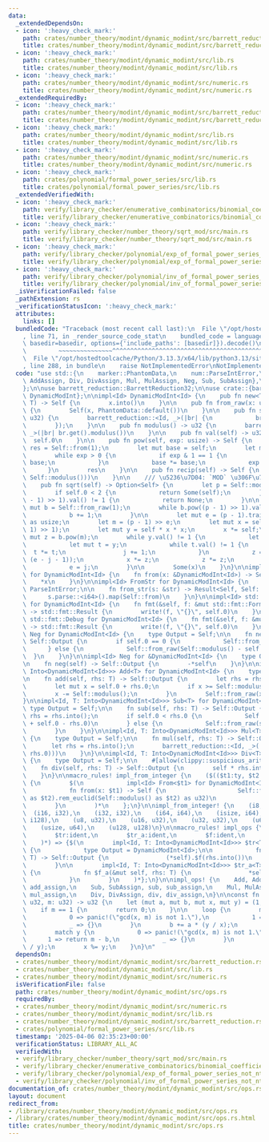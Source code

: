 ```yaml
---
data:
  _extendedDependsOn:
  - icon: ':heavy_check_mark:'
    path: crates/number_theory/modint/dynamic_modint/src/barrett_reduction.rs
    title: crates/number_theory/modint/dynamic_modint/src/barrett_reduction.rs
  - icon: ':heavy_check_mark:'
    path: crates/number_theory/modint/dynamic_modint/src/lib.rs
    title: crates/number_theory/modint/dynamic_modint/src/lib.rs
  - icon: ':heavy_check_mark:'
    path: crates/number_theory/modint/dynamic_modint/src/numeric.rs
    title: crates/number_theory/modint/dynamic_modint/src/numeric.rs
  _extendedRequiredBy:
  - icon: ':heavy_check_mark:'
    path: crates/number_theory/modint/dynamic_modint/src/barrett_reduction.rs
    title: crates/number_theory/modint/dynamic_modint/src/barrett_reduction.rs
  - icon: ':heavy_check_mark:'
    path: crates/number_theory/modint/dynamic_modint/src/lib.rs
    title: crates/number_theory/modint/dynamic_modint/src/lib.rs
  - icon: ':heavy_check_mark:'
    path: crates/number_theory/modint/dynamic_modint/src/numeric.rs
    title: crates/number_theory/modint/dynamic_modint/src/numeric.rs
  - icon: ':heavy_check_mark:'
    path: crates/polynomial/formal_power_series/src/lib.rs
    title: crates/polynomial/formal_power_series/src/lib.rs
  _extendedVerifiedWith:
  - icon: ':heavy_check_mark:'
    path: verify/library_checker/enumerative_combinatorics/binomial_coefficient_prime_mod/src/main.rs
    title: verify/library_checker/enumerative_combinatorics/binomial_coefficient_prime_mod/src/main.rs
  - icon: ':heavy_check_mark:'
    path: verify/library_checker/number_theory/sqrt_mod/src/main.rs
    title: verify/library_checker/number_theory/sqrt_mod/src/main.rs
  - icon: ':heavy_check_mark:'
    path: verify/library_checker/polynomial/exp_of_formal_power_series_not_ntt_friendly/src/main.rs
    title: verify/library_checker/polynomial/exp_of_formal_power_series_not_ntt_friendly/src/main.rs
  - icon: ':heavy_check_mark:'
    path: verify/library_checker/polynomial/inv_of_formal_power_series_not_ntt_friendly/src/main.rs
    title: verify/library_checker/polynomial/inv_of_formal_power_series_not_ntt_friendly/src/main.rs
  _isVerificationFailed: false
  _pathExtension: rs
  _verificationStatusIcon: ':heavy_check_mark:'
  attributes:
    links: []
  bundledCode: "Traceback (most recent call last):\n  File \"/opt/hostedtoolcache/Python/3.13.3/x64/lib/python3.13/site-packages/onlinejudge_verify/documentation/build.py\"\
    , line 71, in _render_source_code_stat\n    bundled_code = language.bundle(stat.path,\
    \ basedir=basedir, options={'include_paths': [basedir]}).decode()\n          \
    \         ~~~~~~~~~~~~~~~^^^^^^^^^^^^^^^^^^^^^^^^^^^^^^^^^^^^^^^^^^^^^^^^^^^^^^^^^^^^^^^^^^\n\
    \  File \"/opt/hostedtoolcache/Python/3.13.3/x64/lib/python3.13/site-packages/onlinejudge_verify/languages/rust.py\"\
    , line 288, in bundle\n    raise NotImplementedError\nNotImplementedError\n"
  code: "use std::{\n    marker::PhantomData,\n    num::ParseIntError,\n    ops::{Add,\
    \ AddAssign, Div, DivAssign, Mul, MulAssign, Neg, Sub, SubAssign},\n    str::FromStr,\n\
    };\n\nuse barrett_reduction::BarrettReduction32;\n\nuse crate::{barrett_reduction::barrett_reduction,\
    \ DynamicModInt};\n\nimpl<Id> DynamicModInt<Id> {\n    pub fn new<T: Into<DynamicModInt<Id>>>(x:\
    \ T) -> Self {\n        x.into()\n    }\n\n    pub fn from_raw(x: u32) -> Self\
    \ {\n        Self(x, PhantomData::default())\n    }\n\n    pub fn set_modulus(m:\
    \ u32) {\n        barrett_reduction::<Id, _>(|br| {\n            br.replace(BarrettReduction32::new(m));\n\
    \        });\n    }\n\n    pub fn modulus() -> u32 {\n        barrett_reduction::<Id,\
    \ _>(|br| br.get().modulus())\n    }\n\n    pub fn val(self) -> u32 {\n      \
    \  self.0\n    }\n\n    pub fn pow(self, exp: usize) -> Self {\n        let mut\
    \ res = Self::from(1);\n        let mut base = self;\n        let mut exp = exp;\n\
    \        while exp > 0 {\n            if exp & 1 == 1 {\n                res *=\
    \ base;\n            }\n            base *= base;\n            exp >>= 1;\n  \
    \      }\n        res\n    }\n\n    pub fn recip(self) -> Self {\n        Self::from_raw(inv_mod(self.0,\
    \ Self::modulus()))\n    }\n\n    /// \u5236\u7D04: `MOD` \u306F\u7D20\u6570\n\
    \    pub fn sqrt(self) -> Option<Self> {\n        let p = Self::modulus() as usize;\n\
    \        if self.0 < 2 {\n            return Some(self);\n        } else if self.pow((p\
    \ - 1) >> 1).val() != 1 {\n            return None;\n        }\n\n        let\
    \ mut b = Self::from_raw(1);\n        while b.pow((p - 1) >> 1).val() == 1 {\n\
    \            b += 1;\n        }\n\n        let mut e = (p - 1).trailing_zeros()\
    \ as usize;\n        let m = (p - 1) >> e;\n        let mut x = self.pow((m -\
    \ 1) >> 1);\n        let mut y = self * x * x;\n        x *= self;\n        let\
    \ mut z = b.pow(m);\n        while y.val() != 1 {\n            let mut j = 0;\n\
    \            let mut t = y;\n            while t.val() != 1 {\n              \
    \  t *= t;\n                j += 1;\n            }\n            z = z.pow(1 <<\
    \ (e - j - 1));\n            x *= z;\n            z *= z;\n            y *= z;\n\
    \            e = j;\n        }\n\n        Some(x)\n    }\n}\n\nimpl<Id> From<&DynamicModInt<Id>>\
    \ for DynamicModInt<Id> {\n    fn from(x: &DynamicModInt<Id>) -> Self {\n    \
    \    *x\n    }\n}\n\nimpl<Id> FromStr for DynamicModInt<Id> {\n    type Err =\
    \ ParseIntError;\n\n    fn from_str(s: &str) -> Result<Self, Self::Err> {\n  \
    \      s.parse::<i64>().map(Self::from)\n    }\n}\n\nimpl<Id> std::fmt::Display\
    \ for DynamicModInt<Id> {\n    fn fmt(&self, f: &mut std::fmt::Formatter<'_>)\
    \ -> std::fmt::Result {\n        write!(f, \"{}\", self.0)\n    }\n}\n\nimpl<Id>\
    \ std::fmt::Debug for DynamicModInt<Id> {\n    fn fmt(&self, f: &mut std::fmt::Formatter<'_>)\
    \ -> std::fmt::Result {\n        write!(f, \"{}\", self.0)\n    }\n}\n\nimpl<Id>\
    \ Neg for DynamicModInt<Id> {\n    type Output = Self;\n\n    fn neg(self) ->\
    \ Self::Output {\n        if self.0 == 0 {\n            Self::from_raw(0)\n  \
    \      } else {\n            Self::from_raw(Self::modulus() - self.0)\n      \
    \  }\n    }\n}\n\nimpl<Id> Neg for &DynamicModInt<Id> {\n    type Output = DynamicModInt<Id>;\n\
    \n    fn neg(self) -> Self::Output {\n        -*self\n    }\n}\n\nimpl<Id, T:\
    \ Into<DynamicModInt<Id>>> Add<T> for DynamicModInt<Id> {\n    type Output = Self;\n\
    \n    fn add(self, rhs: T) -> Self::Output {\n        let rhs = rhs.into();\n\
    \        let mut x = self.0 + rhs.0;\n        if x >= Self::modulus() {\n    \
    \        x -= Self::modulus();\n        }\n        Self::from_raw(x)\n    }\n\
    }\n\nimpl<Id, T: Into<DynamicModInt<Id>>> Sub<T> for DynamicModInt<Id> {\n   \
    \ type Output = Self;\n\n    fn sub(self, rhs: T) -> Self::Output {\n        let\
    \ rhs = rhs.into();\n        if self.0 < rhs.0 {\n            Self::from_raw(Self::modulus()\
    \ + self.0 - rhs.0)\n        } else {\n            Self::from_raw(self.0 - rhs.0)\n\
    \        }\n    }\n}\n\nimpl<Id, T: Into<DynamicModInt<Id>>> Mul<T> for DynamicModInt<Id>\
    \ {\n    type Output = Self;\n\n    fn mul(self, rhs: T) -> Self::Output {\n \
    \       let rhs = rhs.into();\n        barrett_reduction::<Id, _>(|br| Self::from_raw(br.get().mul(self.0,\
    \ rhs.0)))\n    }\n}\n\nimpl<Id, T: Into<DynamicModInt<Id>>> Div<T> for DynamicModInt<Id>\
    \ {\n    type Output = Self;\n\n    #[allow(clippy::suspicious_arithmetic_impl)]\n\
    \    fn div(self, rhs: T) -> Self::Output {\n        self * rhs.into().recip()\n\
    \    }\n}\n\nmacro_rules! impl_from_integer {\n    ($(($t1:ty, $t2:ty)),*) =>\
    \ {\n        $(\n            impl<Id> From<$t1> for DynamicModInt<Id> {\n    \
    \            fn from(x: $t1) -> Self {\n                    Self::from_raw((x\
    \ as $t2).rem_euclid(Self::modulus() as $t2) as u32)\n                }\n    \
    \        }\n        )*\n    };\n}\n\nimpl_from_integer! {\n    (i8, i32),\n  \
    \  (i16, i32),\n    (i32, i32),\n    (i64, i64),\n    (isize, i64),\n    (i128,\
    \ i128),\n    (u8, u32),\n    (u16, u32),\n    (u32, u32),\n    (u64, u64),\n\
    \    (usize, u64),\n    (u128, u128)\n}\n\nmacro_rules! impl_ops {\n    ($(\n\
    \        $tr:ident,\n        $tr_a:ident,\n        $f:ident,\n        $f_a:ident,\n\
    \    )*) => {$(\n        impl<Id, T: Into<DynamicModInt<Id>>> $tr<T> for &DynamicModInt<Id>\
    \ {\n            type Output = DynamicModInt<Id>;\n\n            fn $f(self, rhs:\
    \ T) -> Self::Output {\n                (*self).$f(rhs.into())\n            }\n\
    \        }\n\n        impl<Id, T: Into<DynamicModInt<Id>>> $tr_a<T> for DynamicModInt<Id>\
    \ {\n            fn $f_a(&mut self, rhs: T) {\n                *self = (*self).$f(rhs.into());\n\
    \            }\n        }\n    )*};\n}\n\nimpl_ops! {\n    Add, AddAssign, add,\
    \ add_assign,\n    Sub, SubAssign, sub, sub_assign,\n    Mul, MulAssign, mul,\
    \ mul_assign,\n    Div, DivAssign, div, div_assign,\n}\n\nconst fn inv_mod(x:\
    \ u32, m: u32) -> u32 {\n    let (mut a, mut b, mut x, mut y) = (1, 0, x, m);\n\
    \    if m == 1 {\n        return 0;\n    }\n\n    loop {\n        match x {\n\
    \            0 => panic!(\"gcd(x, m) is not 1.\"),\n            1 => return a,\n\
    \            _ => {}\n        }\n        b += a * (y / x);\n        y %= x;\n\n\
    \        match y {\n            0 => panic!(\"gcd(x, m) is not 1.\"),\n      \
    \      1 => return m - b,\n            _ => {}\n        }\n        a += b * (x\
    \ / y);\n        x %= y;\n    }\n}\n"
  dependsOn:
  - crates/number_theory/modint/dynamic_modint/src/barrett_reduction.rs
  - crates/number_theory/modint/dynamic_modint/src/lib.rs
  - crates/number_theory/modint/dynamic_modint/src/numeric.rs
  isVerificationFile: false
  path: crates/number_theory/modint/dynamic_modint/src/ops.rs
  requiredBy:
  - crates/number_theory/modint/dynamic_modint/src/numeric.rs
  - crates/number_theory/modint/dynamic_modint/src/lib.rs
  - crates/number_theory/modint/dynamic_modint/src/barrett_reduction.rs
  - crates/polynomial/formal_power_series/src/lib.rs
  timestamp: '2025-04-06 02:35:23+00:00'
  verificationStatus: LIBRARY_ALL_AC
  verifiedWith:
  - verify/library_checker/number_theory/sqrt_mod/src/main.rs
  - verify/library_checker/enumerative_combinatorics/binomial_coefficient_prime_mod/src/main.rs
  - verify/library_checker/polynomial/exp_of_formal_power_series_not_ntt_friendly/src/main.rs
  - verify/library_checker/polynomial/inv_of_formal_power_series_not_ntt_friendly/src/main.rs
documentation_of: crates/number_theory/modint/dynamic_modint/src/ops.rs
layout: document
redirect_from:
- /library/crates/number_theory/modint/dynamic_modint/src/ops.rs
- /library/crates/number_theory/modint/dynamic_modint/src/ops.rs.html
title: crates/number_theory/modint/dynamic_modint/src/ops.rs
---
```

